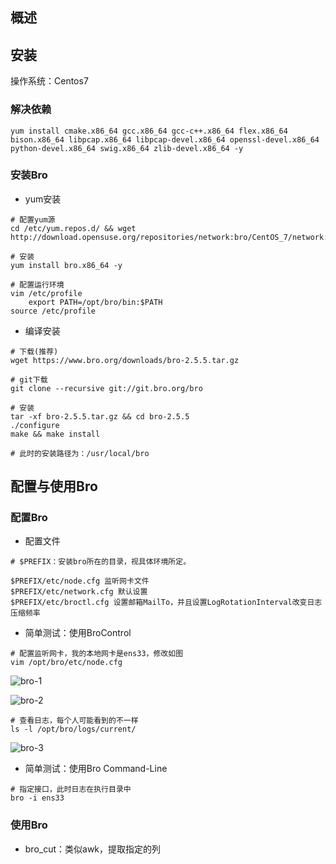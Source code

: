 ## 概述

## 安装
操作系统：Centos7

### 解决依赖
```
yum install cmake.x86_64 gcc.x86_64 gcc-c++.x86_64 flex.x86_64 bison.x86_64 libpcap.x86_64 libpcap-devel.x86_64 openssl-devel.x86_64 python-devel.x86_64 swig.x86_64 zlib-devel.x86_64 -y
```

### 安装Bro
* yum安装

```
# 配置yum源
cd /etc/yum.repos.d/ && wget http://download.opensuse.org/repositories/network:bro/CentOS_7/network:bro.repo

# 安装
yum install bro.x86_64 -y

# 配置运行环境
vim /etc/profile
	export PATH=/opt/bro/bin:$PATH
source /etc/profile
```

* 编译安装

```
# 下载(推荐)
wget https://www.bro.org/downloads/bro-2.5.5.tar.gz

# git下载
git clone --recursive git://git.bro.org/bro

# 安装
tar -xf bro-2.5.5.tar.gz && cd bro-2.5.5
./configure
make && make install

# 此时的安装路径为：/usr/local/bro
```

## 配置与使用Bro
### 配置Bro
* 配置文件

```
# $PREFIX：安装bro所在的目录，视具体环境所定。

$PREFIX/etc/node.cfg 监听网卡文件
$PREFIX/etc/network.cfg 默认设置
$PREFIX/etc/broctl.cfg 设置邮箱MailTo，并且设置LogRotationInterval改变日志压缩频率
```

* 简单测试：使用BroControl

```
# 配置监听网卡，我的本地网卡是ens33，修改如图
vim /opt/bro/etc/node.cfg
```

![bro-1](https://github.com/bloodzer0/Enterprise_Security_Build--Open_Source/blob/master/Infrastructure%20Security/IDS%20IPS/img/bro-1.png)

![bro-2](https://github.com/bloodzer0/Enterprise_Security_Build--Open_Source/blob/master/Infrastructure%20Security/IDS%20IPS/img/bro-2.png)

```
# 查看日志，每个人可能看到的不一样
ls -l /opt/bro/logs/current/
```

![bro-3](https://github.com/bloodzer0/Enterprise_Security_Build--Open_Source/blob/master/Infrastructure%20Security/IDS%20IPS/img/bro-3.png)

* 简单测试：使用Bro Command-Line

```
# 指定接口，此时日志在执行目录中
bro -i ens33
```

### 使用Bro
* bro_cut：类似awk，提取指定的列
